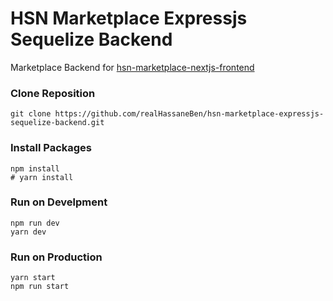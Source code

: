 # HSN Marketplace Expressjs Sequelize Backend

Marketplace Backend for [hsn-marketplace-nextjs-frontend](https://github.com/realHassaneBen/hsn-marketplace-nextjs-frontend)

### Clone Reposition

```
git clone https://github.com/realHassaneBen/hsn-marketplace-expressjs-sequelize-backend.git
```

### Install Packages

```
npm install
# yarn install
```

### Run on Develpment

```
npm run dev
yarn dev
```

### Run on Production

```
yarn start
npm run start
```
